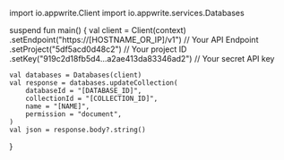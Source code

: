 import io.appwrite.Client
import io.appwrite.services.Databases

suspend fun main() {
    val client = Client(context)
      .setEndpoint("https://[HOSTNAME_OR_IP]/v1") // Your API Endpoint
      .setProject("5df5acd0d48c2") // Your project ID
      .setKey("919c2d18fb5d4...a2ae413da83346ad2") // Your secret API key

    val databases = Databases(client)
    val response = databases.updateCollection(
        databaseId = "[DATABASE_ID]",
        collectionId = "[COLLECTION_ID]",
        name = "[NAME]",
        permission = "document",
    )
    val json = response.body?.string()
}